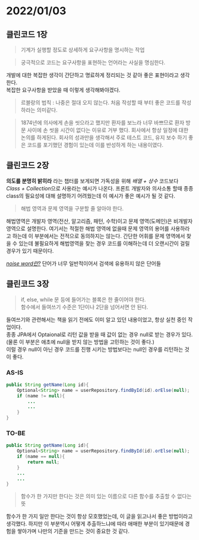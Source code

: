 # 2022/01/03

## 클린코드 1장

> 기계가 실행할 정도로 상세하게 요구사항을 명시하는 작업

> 궁극적으로 코드는 요구사항을 표현하는 언어라는 사실을 명심한다.

개발에 대한 복잡한 생각이 간단하고 명료하게 정리되는 것 같아 좋은 표현이라고 생각한다.  
복잡한 요구사항을 받았을 때 이렇게 생각해봐야겠다.

> 르블랑의 법칙 : 나중은 절대 오지 않는다.
> 처음 작성할 때 부터 좋은 코드를 작성하라는 의미같다.

> 1874년에 의사에게 손을 씻으라고 했지만 환자를 보느라 너무 바쁘므로 환자 방문 사이에 손 씻을 시간이 없다는 이유로 거부 했다.
> 회사에서 항상 일정에 대한 논의를 하게된다. 회사의 성과만을 생각해서 주로 테스트 코드, 유지 보수 하기 좋은 코드를 포기했던 경험이 있는데 이를 반성하게 하는 내용이였다.

## 클린코드 2장

**의도를 분명히 밝히라** 라는 챕터를 보게되면 가독성을 위해 _배열 + 상수_ 코드보다 *Class + Collection*으로 사용라는 예시가 나온다. 프론트 개발자와 의사소통 할때 종종 class의 필요성에 대해 설명하기 어려웠는데 이 예시가 좋은 예시가 될 것 같다.

> 해법 영역과 문제 영역을 구분할 줄 알아야 한다.

해법영역은 개발자 영역(전산, 알고리즘, 패턴, 수학)이고 문제 영역(도메인)은 비개발자 영역으로 설명한다. 여기서는 적절한 해법 영역에 없을때 문제 영역의 용어를 사용하라고 하는데 이 부분에서는 전적으로 동의하지는 않는다. 간단한 어휘를 문제 영역에서 찾을 수 있는데 불필요하게 해법영역을 찾는 경우 코드를 이해하는데 더 오랜시간이 걸릴경우가 있기 때문이다.

[_noise word란?_](https://care.icims.com/s/article/Understanding-Search-Noise-Words) 단어가 너무 일반적이어서 검색에 유용하지 않은 단어들

## 클린코드 3장

> if, else, while 문 등에 들어가는 블록은 한 줄이어야 한다.  
> 함수에서 들여쓰기 수준은 1단이나 2단을 넘어서면 안 된다.

들여쓰기와 관련해서는 책을 읽기 전에도 이미 알고 있던 내용이었고, 항상 실천 중인 작업이다.  
종종 JPA에서 Optaional로 리턴 값을 받을 때 값이 없는 경우 null로 받는 경우가 있다. (물론 이 부분은 애초에 null을 받지 않는 방법을 고민하는 것이 좋다.)  
이럴 경우 null이 아닌 경우 코드를 진행 시키는 방법보다는 null인 경우를 리턴하는 것이 좋다.

### AS-IS

```java
public String getName(Long id){
    Optional<String> name = userRepository.findById(id).orElse(null);
    if (name != null){
        ...
        ...
    }
}
```

### TO-BE

```java
public String getName(Long id){
    Optional<String> name = userRepository.findById(id).orElse(null);
    if (name == null){
        return null;
    }
    ...
    ...
}
```

> 함수가 한 가지만 한다는 것은 의미 있는 이름으로 다른 함수를 추출할 수 없다는 뜻

함수가 한 가지 일만 한다는 것이 항상 모호했었는데, 이 글을 읽고나서 좋은 방법이라고 생각했다. 하지만 이 부분역시 어떻게 추출하느냐에 따라 애매한 부분이 있기때문에 경험을 쌓아가며 나만의 기준을 만드는 것이 중요한 것 같다.
